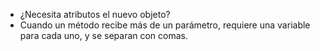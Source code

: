 * ¿Necesita atributos el nuevo objeto?
* Cuando un método recibe más de un parámetro, requiere una variable para cada uno, y se separan con comas. 